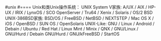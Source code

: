#unix
#====
Unix和类Unix操作系统：
UNIX System V家族:		A/UX / AIX / HP-UX / IRIX / LynxOS / SCO OpenServer / Tru64 / Xenix / Solaris / OS/2
BSD UNIX-386BSD家族:	BSD/OS / FreeBSD / NetBSD / NEXTSTEP / Mac OS X / iOS / OpenBSD / SUN OS / OpenSolaris
UNIX-Like:				GNU / Linux / Android / Debain / Ubuntu / Red Hat / Linux Mint / Minix / QNX / GNU/Linux / GNU/Hurd / Debain GNU/Hurd / GNU/kFreeBSD / StartOS
